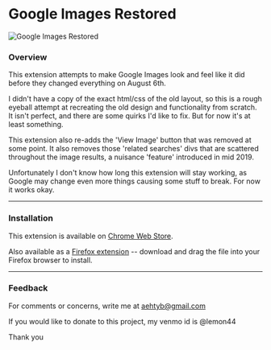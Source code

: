 Google Images Restored
=====
![Google Images Restored](https://i.imgur.com/wcAG1iw.png)

### Overview

This extension attempts to make Google Images look and feel like it did before they changed everything on August 6th.

I didn't have a copy of the exact html/css of the old layout, so this is a rough eyeball attempt at recreating the old design and functionality from scratch. It isn't perfect, and there are some quirks I'd like to fix. But for now it's at least something.

This extension also re-adds the 'View Image' button that was removed at some point. It also removes those 'related searches' divs that are scattered throughout the image results, a nuisance 'feature' introduced in mid 2019.

Unfortunately I don't know how long this extension will stay working, as Google may change even more things causing some stuff to break. For now it works okay.

---

### Installation

This extension is available on [Chrome Web Store](https://chrome.google.com/webstore/detail/google-images-restored/ncndcebmkibkhopclfdjfacgfholcghi).

Also available as a [Firefox extension](https://github.com/fanfare/googleimagesrestored/raw/master/dist/google_images_restored-0.0.2-fx.xpi) -- download and drag the file into your Firefox browser to install.

---

### Feedback

For comments or concerns, write me at aehtyb@gmail.com

If you would like to donate to this project, my venmo id is @lemon44

Thank you
